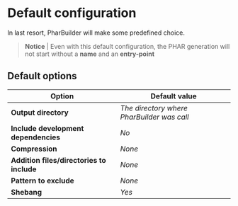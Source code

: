 # Default configuration

In last resort, PharBuilder will make some predefined choice.

> **Notice** | Even with this default configuration, the PHAR generation will not start without a **name** and an **entry-point**

## Default options

| Option                                    | Default value |
|-------------------------------------------|---------------|
| **Output directory**                      | _The directory where PharBuilder was call_ |
| **Include development dependencies**      | _No_   |
| **Compression**                           | _None_ |
| **Addition files/directories to include** | _None_ |
| **Pattern to exclude**                    | _None_ |
| **Shebang**                               | _Yes_  |